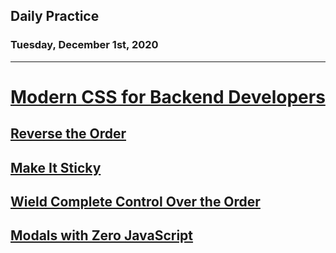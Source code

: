## Daily Practice
### Tuesday, December 1st, 2020
---


# [Modern CSS for Backend Developers](https://laracasts.com/series/modern-css-for-backend-developers)


## [Reverse the Order](https://laracasts.com/series/modern-css-for-backend-developers/episodes/14)



## [Make It Sticky](https://laracasts.com/series/modern-css-for-backend-developers/episodes/15)



## [Wield Complete Control Over the Order](https://laracasts.com/series/modern-css-for-backend-developers/episodes/16)



## [Modals with Zero JavaScript](https://laracasts.com/series/modern-css-for-backend-developers/episodes/17)
